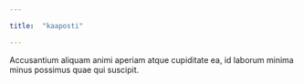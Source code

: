```yaml
---

title:  "kaaposti"

---
```



Accusantium aliquam animi aperiam atque cupiditate ea, id laborum minima minus possimus quae qui suscipit.